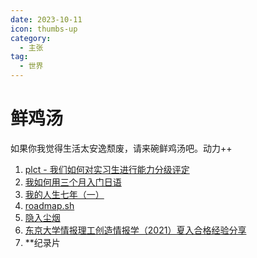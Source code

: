 ```yaml
---
date: 2023-10-11
icon: thumbs-up
category:
  - 主张
tag:
  - 世界
---
```


# 鲜鸡汤

如果你我觉得生活太安逸颓废，请来碗鲜鸡汤吧。动力++

1. [plct - 我们如何对实习生进行能力分级评定](https://github.com/plctlab/weloveinterns/blob/master/how-do-we-rank-interns.md)
2. [我如何用三个月入门日语](numbbbbb.com/2016/07/04/20160704_我如何用三个月入门日语/)
3. [我的人生七年（一）](https://hurricane618.me/2022/11/27/seven-years-of-my-life1/)
4. [roadmap.sh](https://roadmap.sh)
5. [隐入尘烟](https://www.youtube.com/watch?v=Ezgc9GGVUQk)
6. [东京大学情报理工创造情报学（2021）夏入合格经验分享](https://zhuanlan.zhihu.com/p/407941658)
7. \*\*纪录片
